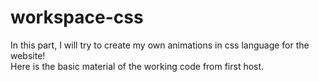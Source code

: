 # workspace-css
 <p>In this part, I will try to create my own animations in css language for the website! <br>
 Here is the basic material of the working code from first host.</p>

